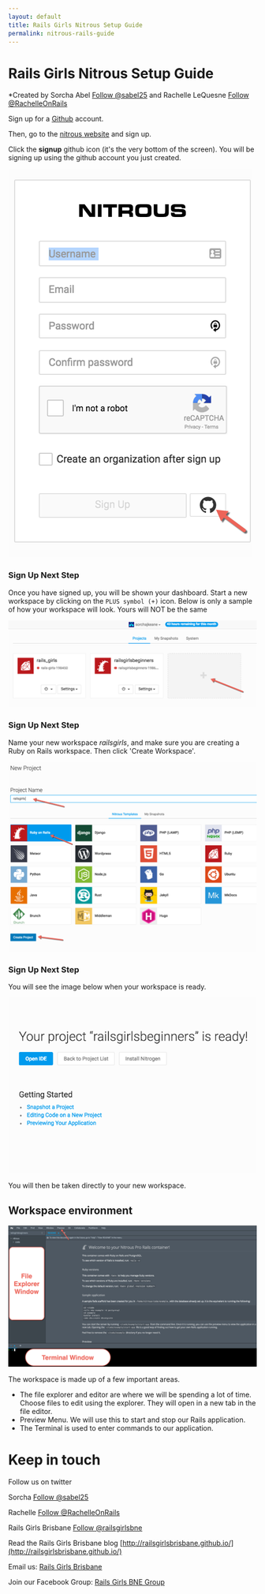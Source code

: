 ```yaml
---
layout: default
title: Rails Girls Nitrous Setup Guide
permalink: nitrous-rails-guide
---
```


# Rails Girls Nitrous Setup Guide

*Created by Sorcha Abel <a href="https://twitter.com/sabel25" class="twitter-follow-button" data-show-count="false">Follow @sabel25</a> <script>!function(d,s,id){var js,fjs=d.getElementsByTagName(s)[0],p=/^http:/.test(d.location)?'http':'https';if(!d.getElementById(id)){js=d.createElement(s);js.id=id;js.src=p+'://platform.twitter.com/widgets.js';fjs.parentNode.insertBefore(js,fjs);}}(document, 'script', 'twitter-wjs');</script> and Rachelle LeQuesne <a href="https://twitter.com/RachelleOnRails" class="twitter-follow-button" data-show-count="false">Follow @RachelleOnRails</a> <script>!function(d,s,id){var js,fjs=d.getElementsByTagName(s)[0],p=/^http:/.test(d.location)?'http':'https';if(!d.getElementById(id)){js=d.createElement(s);js.id=id;js.src=p+'://platform.twitter.com/widgets.js';fjs.parentNode.insertBefore(js,fjs);}}(document, 'script', 'twitter-wjs');</script>

Sign up for a [Github](https://github.com/) account.

Then, go to the [nitrous website](https://nitrous.io/) and sign up.

Click the __signup__ github icon (it's the very bottom of the screen). You will be signing up using the github account you just created.

<img src="/images/nitrous_signup.png">

### Sign Up Next Step
Once you have signed up, you will be shown your dashboard. Start a new workspace by clicking on the `PLUS symbol (+)` icon.
Below is only a sample of how your workspace will look. Yours will NOT be the same

<img src="/images/nitrous_startproject.png">

### Sign Up Next Step

Name your new workspace _railsgirls_, and make sure you are creating a Ruby on Rails workspace. Then click 'Create Workspace'.

<img src="/images/nitrous_step1.png">

### Sign Up Next Step

You will see the image below when your workspace is ready.

<img src="/images/nitrous_projectready_step2.png">

You will then be taken directly to your new workspace.

## Workspace environment

<img src="/images/nitrous_IDE.png">

The workspace is made up of a few important areas.

- The file explorer and editor are where we will be spending a lot of time. Choose files to edit using the explorer. They will open in a new tab in the file editor.
- Preview Menu. We will use this to start and stop our Rails application.
- The Terminal is used to enter commands to our application.


# Keep in touch

Follow us on twitter

Sorcha <a href="https://twitter.com/sabel25" class="twitter-follow-button" data-show-count="false">Follow @sabel25</a> <script>!function(d,s,id){var js,fjs=d.getElementsByTagName(s)[0],p=/^http:/.test(d.location)?'http':'https';if(!d.getElementById(id)){js=d.createElement(s);js.id=id;js.src=p+'://platform.twitter.com/widgets.js';fjs.parentNode.insertBefore(js,fjs);}}(document, 'script', 'twitter-wjs');</script>

Rachelle <a href="https://twitter.com/RachelleOnRails" class="twitter-follow-button" data-show-count="false">Follow @RachelleOnRails</a> <script>!function(d,s,id){var js,fjs=d.getElementsByTagName(s)[0],p=/^http:/.test(d.location)?'http':'https';if(!d.getElementById(id)){js=d.createElement(s);js.id=id;js.src=p+'://platform.twitter.com/widgets.js';fjs.parentNode.insertBefore(js,fjs);}}(document, 'script', 'twitter-wjs');</script>

Rails Girls Brisbane <a href="https://twitter.com/railsgirlsbne" class="twitter-follow-button" data-show-count="false">Follow @railsgirlsbne</a> <script>!function(d,s,id){var js,fjs=d.getElementsByTagName(s)[0],p=/^http:/.test(d.location)?'http':'https';if(!d.getElementById(id)){js=d.createElement(s);js.id=id;js.src=p+'://platform.twitter.com/widgets.js';fjs.parentNode.insertBefore(js,fjs);}}(document, 'script', 'twitter-wjs');</script>

Read the Rails Girls Brisbane blog [http://railsgirlsbrisbane.github.io/](http://railsgirlsbrisbane.github.io/)

Email us: <a href="mailto:railsgirlsbne@gmail.com?Subject=Hello%20RailsGirls" target="_top">Rails Girls Brisbane</a>

Join our Facebook Group: <a href="https://www.facebook.com/groups/462831463794656/">Rails Girls BNE Group</a>


